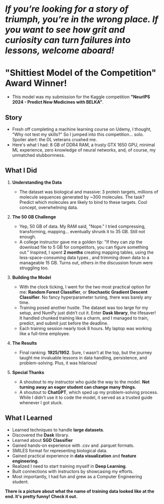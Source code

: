 # *If you’re looking for a story of triumph, you’re in the wrong place. If you want to see how grit and curiosity can turn failures into lessons, welcome aboard!*

# "Shittiest Model of the Competition" Award Winner!
- This model was my submission for the Kaggle competition **"NeurIPS 2024 - Predict New Medicines with BELKA"**.

## Story
- Fresh off completing a machine learning course on Udemy, I thought, "Why not test my skills?" So I jumped into this competition... solo. Spoiler alert: the DL veterans crushed me.  
- Here's what I had: 8 GB of DDR4 RAM, a trusty GTX 1650 GPU, minimal ML experience, zero knowledge of neural networks, and, of course, my unmatched stubbornness.

## What I Did
1. **Understanding the Data**  
   - The dataset was biological and massive: 3 protein targets, millions of molecule sequences generated by ~300 molecules. The task? Predict which molecules are likely to bind to these targets. Cool concept, overwhelming data.  

2. **The 50 GB Challenge**  
   - Yep, 50 GB of data. My RAM said, "Nope." I tried compressing, transforming, mapping... eventually shrunk it to 35 GB. Still not enough.  
   - A college instructor gave me a golden tip: "If they can zip the download file to 5 GB for competitors, you can figure something out." Inspired, I spent **2 months** creating mapping tables, using the less-space-consuming data types , and trimming down data to a manageable 15 GB. Turns out, others in the discussion forum were struggling too.

3. **Building the Model**  
   - With the clock ticking, I went for the two most practical option for me: **Random Forest Classifier**, or **Stochastic Gradient Descent Classifier**. No fancy hyperparameter tuning, there was barely any time.
   - Training posed another hustle. The dataset was too large for my setup, and NumPy just didn’t cut it. Enter **Dask library**, the lifesaver! It handled chunked training like a charm, and I managed to train, predict, and submit just before the deadline.
   - Each training session nearly took 8 hours. My laptop was working like a full-time employee.

4. **The Results**  
   - Final ranking: **1925/1952**. Sure, I wasn’t at the top, but the journey taught me invaluable lessons in data handling, persistence, and problem-solving. Plus, it was hilarious!

5. **Special Thanks**
   - A shoutout to my instructor who guide the way to the model. **Not turning away an eager student can change many things.**  
   - A shoutout to **ChatGPT**, which sped up my problem-solving process. While I didn’t use it to code the model, it served as a trusted guide whenever I got stuck.

## What I Learned
- Learned techniques to handle **large datasets**.  
- Discovered the **Dask** library.
- Learned about **SGD Classifier**
- Gained hands-on experience with .csv and .parquet formats.
- SMILES format for representing biological data.
- Gained practical experience in **data visualization** and **feature engineering**.  
- Realized I need to start training myself in **Deep Learning**.  
- Built connections with instructors by showcasing my efforts.  
- Most importantly, I had fun and grew as a Computer Engineering student.

**There is a picture about what the name of training data looked like at the end. It's pretty funny! Check it out.** 
